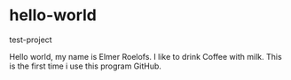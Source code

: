 # hello-world
test-project

Hello world, my name is Elmer Roelofs. I like to drink Coffee with milk.
This is the first time i use this program GitHub.
